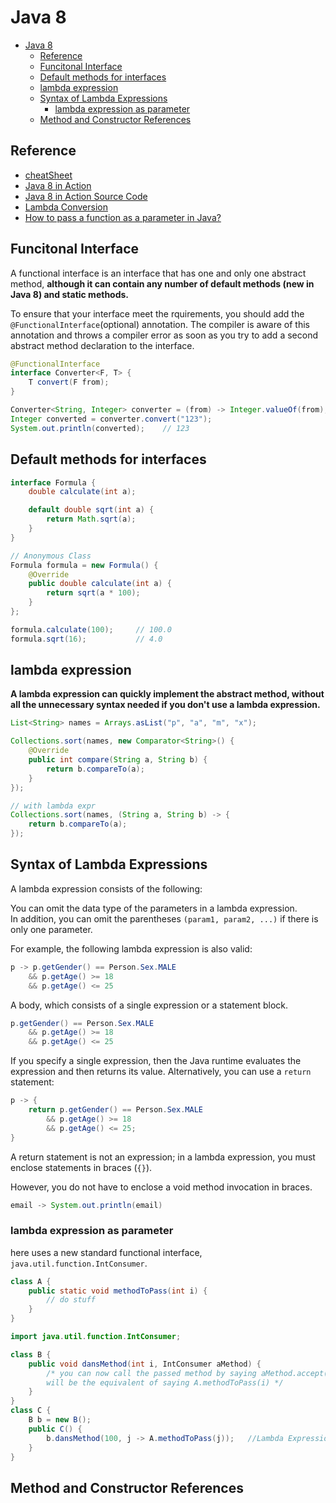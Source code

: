 # Java 8

- [Java 8](#java-8)
  - [Reference](#reference)
  - [Funcitonal Interface](#funcitonal-interface)
  - [Default methods for interfaces](#default-methods-for-interfaces)
  - [lambda expression](#lambda-expression)
  - [Syntax of Lambda Expressions](#syntax-of-lambda-expressions)
    - [lambda expression as parameter](#lambda-expression-as-parameter)
  - [Method and Constructor References](#method-and-constructor-references)
## Reference

- [cheatSheet](https://github.com/winterbe/java8-tutorial)
- [Java 8 in Action](https://gitee.com/lihuadaiyu/read/blob/master/Java8%E5%AE%9E%E6%88%98/Java8%E5%AE%9E%E6%88%98%20%E7%AC%94%E8%AE%B0.md)
- [Java 8 in Action Source Code](https://github.com/java8/Java8InAction)
- [Lambda Conversion](https://mkyong.com/java8/java-8-flatmap-example/)
- [How to pass a function as a parameter in Java?](https://stackoverflow.com/questions/4685563/how-to-pass-a-function-as-a-parameter-in-java)


## Funcitonal Interface 

A functional interface is an interface that has one and only one abstract method, **although it can contain any number of default methods (new in Java 8) and static methods.**

To ensure that your interface meet the rquirements, you should add the `@FunctionalInterface`(optional) annotation. The compiler is aware of this annotation and throws a compiler error as soon as you try to add a second abstract method declaration to the interface.
```java 
@FunctionalInterface
interface Converter<F, T> {
    T convert(F from);
}

Converter<String, Integer> converter = (from) -> Integer.valueOf(from);
Integer converted = converter.convert("123");
System.out.println(converted);    // 123
```

## Default methods for interfaces

```java
interface Formula {
    double calculate(int a);

    default double sqrt(int a) {
        return Math.sqrt(a);
    }
}

// Anonymous Class
Formula formula = new Formula() {
    @Override
    public double calculate(int a) {
        return sqrt(a * 100);
    }
};

formula.calculate(100);     // 100.0
formula.sqrt(16);           // 4.0
```

## lambda expression

**A lambda expression can quickly implement the abstract method, without all the unnecessary syntax needed if you don't use a lambda expression.**

```java
List<String> names = Arrays.asList("p", "a", "m", "x");

Collections.sort(names, new Comparator<String>() {
    @Override
    public int compare(String a, String b) {
        return b.compareTo(a);
    }
});

// with lambda expr
Collections.sort(names, (String a, String b) -> {
    return b.compareTo(a);
});
```


## Syntax of Lambda Expressions
A lambda expression consists of the following:


You can omit the data type of the parameters in a lambda expression.    
In addition, you can omit the parentheses `(param1, param2, ...)` if there is only one parameter.  

For example, the following lambda expression is also valid:
```java
p -> p.getGender() == Person.Sex.MALE 
    && p.getAge() >= 18
    && p.getAge() <= 25
```

A body, which consists of a single expression or a statement block. 
```java
p.getGender() == Person.Sex.MALE 
    && p.getAge() >= 18
    && p.getAge() <= 25
```

If you specify a single expression, then the Java runtime evaluates the expression and then returns its value. Alternatively, you can use a `return` statement:
```java 
p -> {
    return p.getGender() == Person.Sex.MALE
        && p.getAge() >= 18
        && p.getAge() <= 25;
}
```
A return statement is not an expression; in a lambda expression, you must enclose statements in braces (`{}`). 

However, you do not have to enclose a void method invocation in braces. 
```java
email -> System.out.println(email)
```


### lambda expression as parameter

here uses a new standard functional interface, `java.util.function.IntConsumer`.
```java
class A {
    public static void methodToPass(int i) { 
        // do stuff
    }
}

import java.util.function.IntConsumer;

class B {
    public void dansMethod(int i, IntConsumer aMethod) {
        /* you can now call the passed method by saying aMethod.accept(i), and it
        will be the equivalent of saying A.methodToPass(i) */
    }
}
class C {
    B b = new B();
    public C() {
        b.dansMethod(100, j -> A.methodToPass(j));   //Lambda Expression here
    }
}
```

## Method and Constructor References
